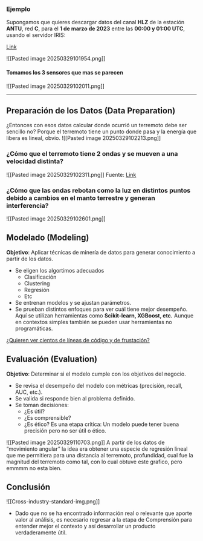 ### Ejemplo
Supongamos que quieres descargar datos del canal **HLZ** de la estación **ANTU**, red **C**, para el **1 de marzo de 2023** entre las **00:00 y 01:00 UTC**, usando el servidor IRIS:

[Link]([service.iris.edu/fdsnws/dataselect/1/query?net=C&sta=ANTU&cha=HLZ&start=2023-03-01T00:00:00.000Z&end=2023-03-01T01:00:00.000Z”](https://service.iris.edu/fdsnws/dataselect/1/query?net=C&sta=ANTU&cha=HLZ&start=2023-03-01T00:00:00.000Z&end=2023-03-01T01:00:00.000Z%E2%80%9D))

![[Pasted image 20250329101954.png]]
#### Tomamos los 3 sensores que mas se parecen
![[Pasted image 20250329102011.png]] 

----------
## Preparación de los Datos (Data Preparation)
¿Entonces con esos datos calcular donde ocurrió un terremoto debe ser sencillo no?
Porque el terremoto tiene un punto donde pasa y la energía que libera es lineal, obvio.
![[Pasted image 20250329102213.png]]

### ¿Cómo que el terremoto tiene 2 ondas y se mueven a una velocidad distinta?
![[Pasted image 20250329102311.png]]
Fuente: [Link](https://ecampusontario.pressbooks.pub/geology/chapter/9-1-understanding-earth-through-seismology/)
### ¿Cómo que las ondas rebotan como la luz en distintos puntos debido a cambios en el manto terrestre y generan interferencia?
![[Pasted image 20250329102601.png]]

## Modelado (Modeling)
**Objetivo**: Aplicar técnicas de minería de datos para generar conocimiento a partir de los datos.
- Se eligen los algortimos adecuados
	- Clasificación
	- Clustering
	- Regresión
	- Etc
- Se entrenan modelos y se ajustan parámetros.
- Se prueban distintos enfoques para ver cuál tiene mejor desempeño.
Aquí se utilizan herramientas como **Scikit-learn, XGBoost, etc.** Aunque en contextos simples también se pueden usar herramientas no programáticas.

[¿Quieren ver cientos de líneas de código y de frustación? ](https://colab.research.google.com/drive/1-4AnwKhWUfgEvFP9G6XHZl7PnRM4CsEz?usp=sharing)


## Evaluación (Evaluation)

**Objetivo**: Determinar si el modelo cumple con los objetivos del negocio.
- Se revisa el desempeño del modelo con métricas (precisión, recall, AUC, etc.).
- Se valida si responde bien al problema definido.
- Se toman decisiones: 
	- ¿Es útil?
	- ¿Es comprensible?
	- ¿Es ético?
Es una etapa crítica: Un modelo puede tener buena precisión pero no ser útil o ético.

![[Pasted image 20250329110703.png]]
A partir de los datos de “movimiento angular” la idea era obtener una especie de regresión lineal que me permitiera para una distancia al terremoto, profundidad, cual fue la magnitud del terremoto como tal, con lo cual obtuve este grafico, pero emmmm no esta bien.

## Conclusión  
![[Cross-industry-standard-img.png]]

- Dado que no se ha encontrado información real o relevante que aporte valor al análisis, es necesario regresar a la etapa de Comprensión para entender mejor el contexto y así desarrollar un producto verdaderamente útil.
